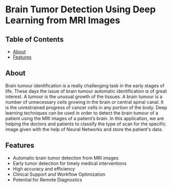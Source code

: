 
# Brain Tumor Detection Using Deep Learning from MRI Images


## Table of Contents
- [About](#about)
- [Features](#features)

## About
Brain tumour identification is a really challenging task in the early stages of life. These days the issue of brain tumour automatic identification is of great interest. A tumour is the unusual growth of the tissues. A brain tumour is a number of unnecessary cells growing in the brain or central spinal canal.  It is the unrestrained progress of cancer cells in any portion of the body. 
Deep learning techniques can be used in order to detect the brain tumour of a patient using the MRI images of a patient’s brain. In this application, we are helping the doctors and patients to classify the type of scan for the specific image given with the help of Neural Networks and store the patient's data.


## Features

- Automatic brain tumor detection from MRI images
- Early tumor detection for timely medical interventions
- High accuracy and efficiency
- Clinical Support and Workflow Optimization
- Potential for Remote Diagnostics

